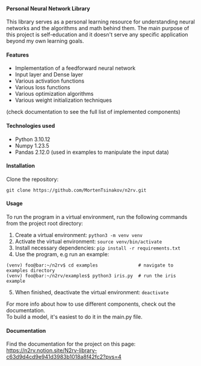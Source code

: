 #### Personal Neural Network Library

This library serves as a personal learning resource for understanding neural networks and the algorithms and math behind them. The main purpose of this project is self-education and it doesn't serve any specific application beyond my own learning goals.

#### Features

- Implementation of a feedforward neural network
- Input layer and Dense layer
- Various activation functions
- Various loss functions
- Various optimization algorithms
- Various weight initialization techniques

(check documentation to see the full list of implemented components)

#### Technologies used

- Python 3.10.12
- Numpy 1.23.5
- Pandas 2.12.0 (used in examples to manipulate the input data)

#### Installation

Clone the repository:
```
git clone https://github.com/MortenTsinakov/n2rv.git
```
#### Usage

To run the program in a virtual environment, run the following commands from the project root directory:

1. Create a virtual environment: ```python3 -m venv venv```
2. Activate the virtual environment: ```source venv/bin/activate```
3. Install necessary dependencies: ```pip install -r requirements.txt```
4. Use the program, e.g run an example:
  ```console
  (venv) foo@bar:~/n2rv$ cd examples               # navigate to examples directory
  (venv) foo@bar:~/n2rv/examples$ python3 iris.py  # run the iris example
  ```
5. When finished, deactivate the virtual environment: ```deactivate```

For more info about how to use different components, check out the documentation. <br>
To build a model, it's easiest to do it in the main.py file.

#### Documentation

Find the documentation for the project on this page: <br>
https://n2rv.notion.site/N2rv-library-c63d9d4cd9e941d3983b1018a8f42fc2?pvs=4
